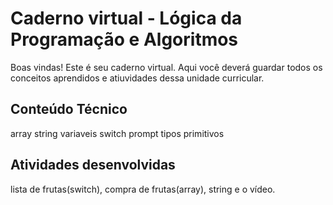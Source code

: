 # Caderno virtual - Lógica da Programação e Algoritmos
Boas vindas! Este é seu caderno virtual. Aqui você deverá guardar todos os conceitos aprendidos e atiuvidades dessa unidade curricular. 


## Conteúdo Técnico
array
string
variaveis
switch
prompt
tipos primitivos
## Atividades desenvolvidas
lista de frutas(switch), compra de frutas(array), string e o vídeo.


